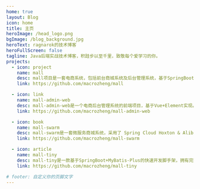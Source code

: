 ```yaml
---
home: true
layout: Blog
icon: home
title: 主页
heroImage: /head_logo.png
bgImage: /blog_background.jpg
heroText: ragnarok的技术博客
heroFullScreen: false
tagline: Java后端实战技术博客，积跬步以至千里，致敬每个爱学习的你。
projects:
  - icon: project
    name: mall
    desc: mall项目是一套电商系统，包括前台商城系统及后台管理系统，基于SpringBoot+MyBatis实现，采用Docker容器化部署。
    link: https://github.com/macrozheng/mall

  - icon: link
    name: mall-admin-web
    desc: mall-admin-web是一个电商后台管理系统的前端项目，基于Vue+Element实现。
    link: https://github.com/macrozheng/mall-admin-web

  - icon: book
    name: mall-swarm
    desc: mall-swarm是一套微服务商城系统，采用了 Spring Cloud Hoxton & Alibaba、Spring Boot 2.3、Docker、Kubernetes等核心技术。
    link: https://github.com/macrozheng/mall-swarm

  - icon: article
    name: mall-tiny
    desc: mall-tiny是一款基于SpringBoot+MyBatis-Plus的快速开发脚手架，拥有完整的权限管理功能，可对接Vue前端，开箱即用。
    link: https://github.com/macrozheng/mall-tiny

# footer: 自定义你的页脚文字
---
```


